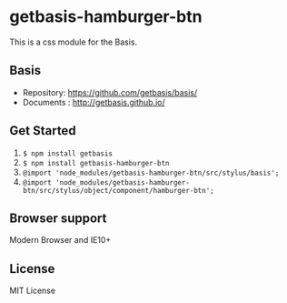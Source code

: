 # getbasis-hamburger-btn
This is a css module for the Basis.

## Basis
* Repository: https://github.com/getbasis/basis/
* Documents : http://getbasis.github.io/

## Get Started
1. `$ npm install getbasis`
1. `$ npm install getbasis-hamburger-btn`
1. `@import 'node_modules/getbasis-hamburger-btn/src/stylus/basis';`
1. `@import 'node_modules/getbasis-hamburger-btn/src/stylus/object/component/hamburger-btn';`

## Browser support
Modern Browser and IE10+

## License
MIT License
